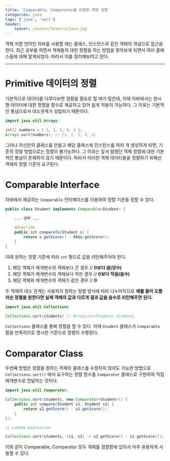 ```yaml
---
title: 'Comparable, Comparator를 이용한 객체 정렬'
categories: java
tags: ['java', 'sort']
header:
    teaser: /assets/teasers/java.jpg
---
```

객체 지향 언어인 자바를 사용할 때는 클래스, 인스턴스와 같은 객체의 개념으로 접근을 한다. 최근 공부를 하면서 객체들의 대한 정렬을 하는 방법을 찾아보게 되면서 여러 클래스들에 대해 알게되었다. 따라서 이를 정리해보려고 한다.
- - -
	
# Primitive 데이터의 정렬
기본적으로 데이터를 다루다보면 정렬을 필요로 할 때가 많은데, 이때 자바에서는 원시형 데이터에 대한 정렬을 함수로 제공하고 있어 쉽게 적용이 가능하다. 그 이유는 기본적인 통념으로서 대소관계가 성립되기 때문이다.

```java
import java.util.Arrays;

int[] numbers = { 3, 1, 5, 4, 2 };
Arrays.sort(numbers); // [1, 2, 3, 4, 5]
```

그러나 자신만의 클래스를 만들고 해당 클래스에 인스턴스를 여러 개 생성하게 되면, 기존의 정렬 방법으로는 정렬이 불가능하다. 그 이유는 앞서 말했던 객체 정렬에 대한 기본적인 통념이 존재하지 않기 때문이다. 따라서 이러한 객체 데이터들을 정렬하기 위해선 객체의 정렬 기준이 요구된다.

# Comparable Interface

자바에서 제공하는 `Comparable` 인터페이스를 이용하여 정렬 기준을 정할 수 있다.

```java
public class Student implements Comparable<Student> {
    
    ... 생략 ...

    @Override
    public int compareTo(Student s) {
        return s.getScore() - this.getScore();
    }    
}
```

이때 원하는 정렬 기준에 따라 `int` 형으로 값을 리턴해주어야 한다.

1. 해당 객체가 매개변수의 객체보다 큰 경우 // __0보다 큼(양수)__
2. 해당 객체가 매개변수의 객체보다 작은 경우 // __0보다 작음(음수)__
3. 해당 객체와 매개변수의 객체가 같은 경우 // __0__

두 객체의 대소 관계는 사용자가 원하는 정렬 방식에 따라 나누어지므로 __예를 들어 오름차순 정렬을 원한다면 실제 객체의 값과 다르게 결과 값을 음수로 리턴해주면 된다.__
```java
import java.util.Collections

Collections.sort(students) // ArrayList<Student> students
```

`Collections` 클래스를 통해 정렬을 할 수 있다. 이때 `Student` 클래스가 `Comparable` 함을 만족하므로 명시한 기준으로 정렬이 수행된다.

# Comparator Class

두번째 방법은 정렬을 원하는 객체의 클래스를 수정하지 않아도 가능한 방법으로 `Collections.sort()` 에서 요구하는 정렬 함수를 `Comparator` 클래스로 구현하여 직접 매개변수로 전달하는 것이다.

```java
import java.util.Comparator;

Collections.sort(students, new Comparator<Student>() {
    public int compare(Student s1, Student s2) {
        return s2.getScore() - s1.getScore();
    }
});

// Lambda Expression

Collections.sort(students, (s1, s2) -> s2.getScore() - s1.getScore());
```

이와 같이 Comparable, Comparator 모두 객체를 정렬함에 있어서 아주 유용하게 사용할 수 있다.